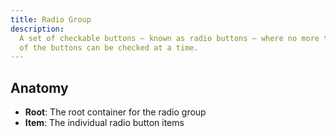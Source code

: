 ```yaml
---
title: Radio Group
description:
  A set of checkable buttons — known as radio buttons — where no more than one
  of the buttons can be checked at a time.
---
```


## Anatomy

- **Root**: The root container for the radio group
- **Item**: The individual radio button items
